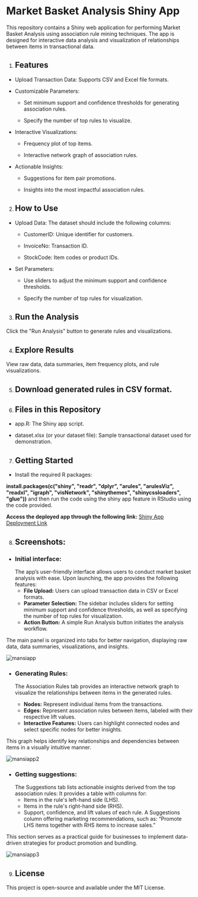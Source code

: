 # **Market Basket Analysis Shiny App**

This repository contains a Shiny web application for performing Market Basket Analysis using association rule mining techniques. The app is designed for interactive data analysis and visualization of relationships between items in transactional data.

1. ## Features

- Upload Transaction Data: Supports CSV and Excel file formats.

- Customizable Parameters:

  - Set minimum support and confidence thresholds for generating association rules.

  - Specify the number of top rules to visualize.

- Interactive Visualizations:

  - Frequency plot of top items.

  - Interactive network graph of association rules.

- Actionable Insights:

  - Suggestions for item pair promotions.

  - Insights into the most impactful association rules.

2. ## How to Use

- Upload Data: The dataset should include the following columns:

  - CustomerID: Unique identifier for customers.

  - InvoiceNo: Transaction ID.

  - StockCode: Item codes or product IDs.

- Set Parameters:

  - Use sliders to adjust the minimum support and confidence thresholds.

  - Specify the number of top rules for visualization.

3. ## Run the Analysis

Click the "Run Analysis" button to generate rules and visualizations.

4. ## Explore Results

View raw data, data summaries, item frequency plots, and rule visualizations.

5. ## Download generated rules in CSV format.

6. ## Files in this Repository

- app.R: The Shiny app script.

- dataset.xlsx (or your dataset file): Sample transactional dataset used for demonstration.

7. ## Getting Started

- Install the required R packages:

**install.packages(c("shiny", "readr", "dplyr", "arules", "arulesViz", "readxl", "igraph", "visNetwork", "shinythemes", "shinycssloaders", "glue"))**
and then run the code using the shiny app feature in RStudio using the code provided.

**Access the deployed app through the following link:**
[Shiny App Deployment Link](https://mansikapoorapps.shinyapps.io/MansiProject/)

8. ## Screenshots:
 - ### Initial interface:
   The app’s user-friendly interface allows users to conduct market basket analysis with ease. Upon launching, the app provides the following features:
   - **File Upload:** Users can upload transaction data in CSV or Excel formats.
   - **Parameter Selection:** The sidebar includes sliders for setting minimum support and confidence thresholds, as well as specifying the number of top rules for visualization.
   - **Action Button:** A simple Run Analysis button initiates the analysis workflow.

The main panel is organized into tabs for better navigation, displaying raw data, data summaries, visualizations, and insights.

![mansiapp](https://github.com/user-attachments/assets/83073b8b-0a7f-440f-a1a3-f7a9f5e6062d)

 - ### Generating Rules:
   The Association Rules tab provides an interactive network graph to visualize the relationships between items in the generated rules.

   - **Nodes:** Represent individual items from the transactions.
   - **Edges:** Represent association rules between items, labeled with their respective lift values.
   - **Interactive Features:** Users can highlight connected nodes and select specific nodes for better insights.
  
This graph helps identify key relationships and dependencies between items in a visually intuitive manner.

![mansiapp2](https://github.com/user-attachments/assets/32c113ea-1d84-4623-adea-b3a416232edb)

 - ### Getting suggestions:
   The Suggestions tab lists actionable insights derived from the top association rules:
It provides a table with columns for:
   - Items in the rule's left-hand side (LHS).
   - Items in the rule's right-hand side (RHS).
   - Support, confidence, and lift values of each rule.
A Suggestions column offering marketing recommendations, such as:
“Promote LHS items together with RHS items to increase sales.”

This section serves as a practical guide for businesses to implement data-driven strategies for product promotion and bundling. 

![mansiapp3](https://github.com/user-attachments/assets/4c22b105-9cea-4512-8e50-201a1b55ccb7)


9. ## License

This project is open-source and available under the MIT License.
